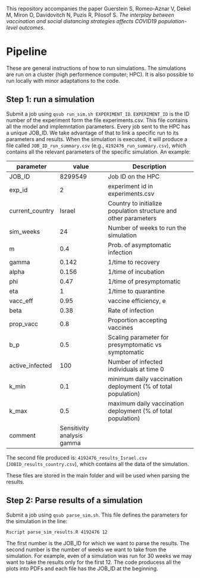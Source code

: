 This repository accompanies the paper Guerstein S, Romeo-Aznar V, Dekel M, Miron O, Davidovitch N, Puzis R, Pilosof S. _The interplay between vaccination and social distancing strategies affects COVID19 population-level outcomes_.


# Pipeline

These are general instructions of how to run simulations. The simulations are run on a cluster (high performence computer; HPC). It is also possible to run locally with minor adaptations to the code.

## Step 1: run a simulation

Submit a job using `qsub run_sim.sh EXPERIMENT_ID`. `EXPERIMENT_ID` is the ID number of the experiment form the file experiments.csv. This file contains all the model and implemntation parameters. Every job sent to the HPC has a unique JOB_ID. We take advantage of that to link a specific run to its parameters and results. When the simulation is executed, it will produce a file called `JOB_ID_run_summary.csv` (e.g., `4192476_run_summary.csv`), which contains all the relevant parameters of the specific simulation. An example:


|parameter|value|Description|
|-------|----|------------|
|JOB_ID|8299549|Job ID on the HPC|
|exp_id|2|experiment id in experiments.csv|
|current_country|Israel|Country to initialize population structure and other parameters|
|sim_weeks|24|Number of weeks to run the simulation|
|m|0.4|Prob. of asymptomatic infection|
|gamma|0.142|1/time to recovery|
|alpha|0.156|1/time of incubation|
|phi|0.47|1/time of presymptomatic|
|eta|1|1/time to quarantine|
|vacc_eff|0.95|vaccine efficiency, e|
|beta|0.38|Rate of infection|
|prop_vacc|0.8|Proportion accepting vaccines|
|b_p|0.5|Scaling parameter for presymptomatic vs symptomatic|
|active_infected|100|Number of infected individuals at time 0|
|k_min|0.1|minimum daily vaccination deployment (% of total population)|
|k_max|0.5|maximum daily vaccination deployment (% of total population)|
|comment|Sensitivity analysis gamma| |

The second file produced is: `4192476_results_Israel.csv` (`JOBID_results_country.csv`), which contains all the data of the simulation.

These files are stored in the main folder and will be used when parsing the results.

## Step 2: Parse results of a simulation

Submit a job using `qsub parse_sim.sh`. This file defines the parameters for the simulation in the line:
```
Rscript parse_sim_results.R 4192476 12
```
 The first number is the JOB_ID for which we want to parse the results. The second number is the number of weeks we want to take from the simulation. For example, even of a simulation was run for 30 weeks we may want to take the results only for the first 12. The code producess all the plots into PDFs and each file has the JOB_ID at the beginning.